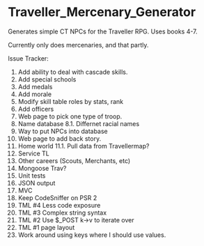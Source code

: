 Traveller_Mercenary_Generator
===============================

Generates simple CT NPCs for the Traveller RPG. Uses books 4-7.

Currently only does mercenaries, and that partly. 

Issue Tracker:

1. Add ability to deal with cascade skills.
2. Add special schools
3. Add medals
4. Add morale 
5. Modify skill table roles by stats, rank
6. Add officers
7. Web page to pick one type of troop.
8. Name database
8.1. Differnet racial names
9. Way to put NPCs into database
10. Web page to add back story.
11. Home world
11.1. Pull data from Travellermap?
12. Service TL
13. Other careers (Scouts, Merchants, etc)
14. Mongoose Trav?
15. Unit tests
16. JSON output
17. MVC
18. Keep CodeSniffer on PSR 2
19. TML #4  Less code exposure
20. TML #3 Complex string syntax
21. TML #2 Use $_POST k->v to iterate over
22. TML #1 page layout
23. Work around using keys where I should use values.


